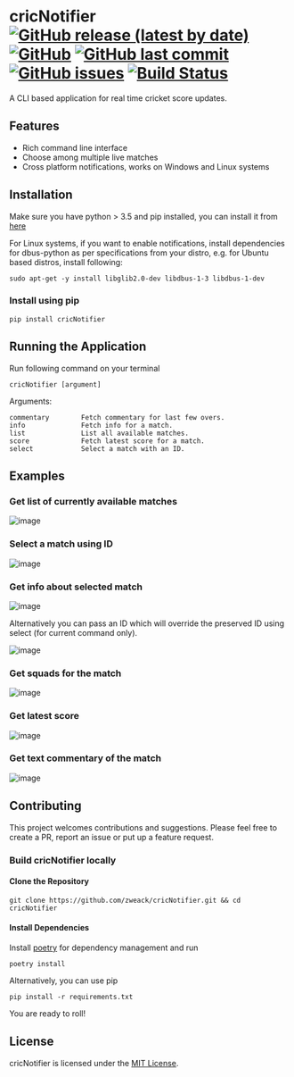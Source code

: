 # cricNotifier [![GitHub release (latest by date)](https://img.shields.io/github/v/release/zweack/cricNotifier?style=flat-square)](https://github.com/zweack/cricNotifier/releases) [![GitHub](https://img.shields.io/github/license/zweack/cricNotifier?style=flat-square)](https://github.com/zweack/cricNotifier/blob/main/LICENSE) [![GitHub last commit](https://img.shields.io/github/last-commit/zweack/cricNotifier?style=flat-square)](https://github.com/zweack/cricNotifier/commits/main) [![GitHub issues](https://img.shields.io/github/issues/zweack/cricNotifier?style=flat-square)](https://github.com/zweack/cricNotifier/issues) [![Build Status](https://img.shields.io/travis/zweack/cricNotifier?style=flat-square)](https://travis-ci.org/zweack/cricNotifier)

A CLI based application for real time cricket score updates. 


## Features
- Rich command line interface
- Choose among multiple live matches
- Cross platform notifications, works on Windows and Linux systems


## Installation 

Make sure you have python > 3.5 and pip installed, you can install it from [here](https://www.python.org/downloads/ "here")

For Linux systems, if you want to enable notifications, install dependencies for dbus-python as per specifications from your distro, e.g. for Ubuntu based distros, install following:
```
sudo apt-get -y install libglib2.0-dev libdbus-1-3 libdbus-1-dev
```
### Install using pip
```
pip install cricNotifier
```

## Running the Application 

Run following command on your terminal
```
cricNotifier [argument]
```
Arguments:
```
commentary        Fetch commentary for last few overs.
info              Fetch info for a match.
list              List all available matches.
score             Fetch latest score for a match.
select            Select a match with an ID.
````

## Examples
### Get list of currently available matches

![image](https://user-images.githubusercontent.com/15276039/194712651-3bcb3358-53b2-445c-8b3f-e59e072611b4.png)

### Select a match using ID

![image](https://user-images.githubusercontent.com/15276039/194712851-5c77d88a-ac4d-48d6-9d7e-07940074cb26.png)

### Get info about selected match

![image](https://user-images.githubusercontent.com/15276039/194713000-6c258b95-f044-42a4-9934-6b044e4b1cbf.png)

Alternatively you can pass an ID which will override the preserved ID using select (for current command only).

![image](https://user-images.githubusercontent.com/15276039/194713095-e7b9aebd-d65f-4a71-9e6e-6b44ddde8dfb.png)

### Get squads for the match

![image](https://user-images.githubusercontent.com/15276039/194713131-393c6651-d3e6-46e7-9fac-9c60ea70bcbf.png)

### Get latest score

![image](https://user-images.githubusercontent.com/15276039/194713334-3894e4b1-e64c-45e0-82f3-540cde082e59.png)

### Get text commentary of the match

![image](https://user-images.githubusercontent.com/15276039/194713428-1ac34fc1-1334-4662-82ea-91fb2b1bd04d.png)


## Contributing
This project welcomes contributions and suggestions. Please feel free to create a PR, report an issue or put up a feature request.

### Build cricNotifier locally
#### Clone the Repository
```
git clone https://github.com/zweack/cricNotifier.git && cd cricNotifier
```
#### Install Dependencies
Install [poetry](https://python-poetry.org/docs/#installation) for dependency management and run
```
poetry install
```
Alternatively, you can use pip 
```
pip install -r requirements.txt
```
You are ready to roll!

## License
cricNotifier is licensed under the [MIT License](https://github.com/zweack/cricNotifier/blob/dev/LICENSE).
